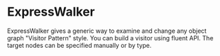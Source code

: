 # ExpressWalker
ExpressWalker gives a generic way to examine and change any object graph "Visitor Pattern" style. 
You can build a visitor using fluent API. The target nodes can be specified manually or by type.
